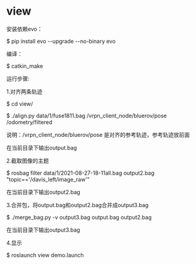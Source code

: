 # view
安装依赖evo：

$ pip install evo --upgrade --no-binary evo

编译：

$ catkin_make

运行步骤:

1.对齐两条轨迹

$ cd view/

$ ./align.py data/1/fuse1811.bag /vrpn_client_node/bluerov/pose /odometry/filtered

说明：/vrpn_client_node/bluerov/pose 是对齐的参考轨迹，参考轨迹放前面

在当前目录下输出output.bag

2.截取图像的主题

$ rosbag filter data/1/2021-08-27-18-11all.bag output2.bag "topic=='/davis_left/image_raw'"

在当前目录下输出output2.bag

3.合并包，将output.bag和output2.bag合并成output3.bag

$ ./merge_bag.py -v output3.bag output.bag output2.bag

在当前目录下输出output3.bag

4.显示

$ roslaunch view demo.launch 
